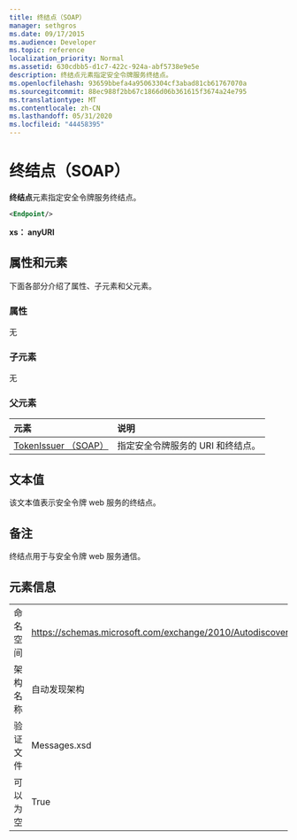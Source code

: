 ```yaml
---
title: 终结点（SOAP）
manager: sethgros
ms.date: 09/17/2015
ms.audience: Developer
ms.topic: reference
localization_priority: Normal
ms.assetid: 630cdbb5-d1c7-422c-924a-abf5738e9e5e
description: 终结点元素指定安全令牌服务终结点。
ms.openlocfilehash: 93659bbefa4a95063304cf3abad81cb61767070a
ms.sourcegitcommit: 88ec988f2bb67c1866d06b361615f3674a24e795
ms.translationtype: MT
ms.contentlocale: zh-CN
ms.lasthandoff: 05/31/2020
ms.locfileid: "44458395"
---
```

# <a name="endpoint-soap"></a>终结点（SOAP）

**终结点**元素指定安全令牌服务终结点。 
  
```XML
<Endpoint/>
```

 **xs： anyURI**
## <a name="attributes-and-elements"></a>属性和元素

下面各部分介绍了属性、子元素和父元素。
  
### <a name="attributes"></a>属性

无
  
### <a name="child-elements"></a>子元素

无
  
### <a name="parent-elements"></a>父元素

|**元素**|**说明**|
|:-----|:-----|
|[TokenIssuer （SOAP）](tokenissuer-soap.md) <br/> |指定安全令牌服务的 URI 和终结点。  <br/> |
   
## <a name="text-value"></a>文本值

该文本值表示安全令牌 web 服务的终结点。
  
## <a name="remarks"></a>备注

终结点用于与安全令牌 web 服务通信。
  
## <a name="element-information"></a>元素信息

|||
|:-----|:-----|
|命名空间  <br/> |https://schemas.microsoft.com/exchange/2010/Autodiscover  <br/> |
|架构名称  <br/> |自动发现架构  <br/> |
|验证文件  <br/> |Messages.xsd  <br/> |
|可以为空  <br/> |True  <br/> |
   

